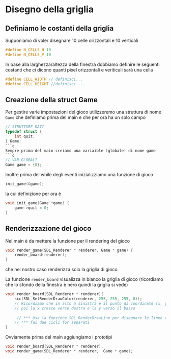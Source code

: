 # Disegno della griglia



## Definiamo le costanti della griglia
Supponiamo di voler disegnare 10 celle orizzontali e 10 verticali
```c
#define N_CELLS_H 10
#define N_CELLS_V 10
```
In base alla larghezza/altezza della finestra dobbiamo definire le seguenti costanti che ci dicono quanti pixel orizzontali e veriticali sarà una cella
```c
#define CELL_WIDTH // definisci...
#define CELL_HEIGHT //definisci ...
```

## Creazione della struct Game
Per gestire varie impostazioni del gioco utilizzeremo una struttura di nome `Game` che definiamo prima del main e che per ora ha un solo campo
```c
// STRUTTURE DATI
typedef struct {
    int quit;
} Game;
```c
Sempre prima del main creiamo una variaible (globale) di nome game
```c
// VAR GLOBALI
Game game = {0};
```

Inoltre prima del while degli eventi  inizializziamo una funzione di gioco
```c
init_game(&game);
```

la cui definizione per ora è 
```c
void init_game(Game *game) {
    game->quit = 0;
}
```

## Renderizzazione del gioco
Nel main è da mettere la funzione per il rendering del gioco 
```c
void render_game(SDL_Renderer * renderer, Game * game) {
    render_board(renderer);
}
```
che nel nostro caso renderizza solo la griglia di gioco.

La funzione `render_board` visualizza in bianco la griglia di gioco (ricordiamo che lo sfondo della finestra è nero quindi la griglia si vede)
```c
void render_board(SDL_Renderer * renderer){
    scc(SDL_SetRenderDrawColor(renderer, 255, 255, 255, 0));
    // Ricordiamo che in alto a sinistra è il punto di coordinate (x, y) = (0,0)
    // poi la x cresce verso destra e la y verso il basso
    
     // *** Usa la funzione SDL_RenderDrawLine per disegnare le linee verticali e orizzontali
    // *** fai due cicli for separati
}
```

Ovviamente prima del main aggiungiamo i prototipi
```c
void render_board(SDL_Renderer * renderer);
void render_game(SDL_Renderer * renderer,  Game * game);
```